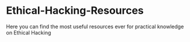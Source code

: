# Ethical-Hacking-Resources
Here you can find the most useful resources ever for practical knowledge on Ethical Hacking 
